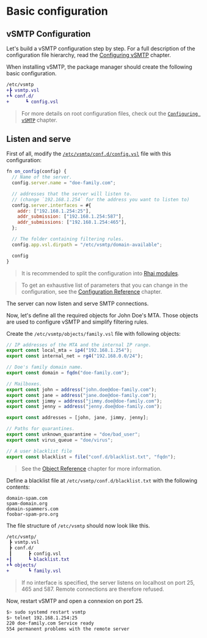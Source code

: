 # Basic configuration

## vSMTP Configuration

Let's build a vSMTP configuration step by step. For a full description of the configuration file hierarchy, read the [Configuring vSMTP](./../../get-started/config-file-struct.md) chapter.

When installing vSMTP, the package manager should create the following basic configuration.

```diff
/etc/vsmtp
+┣ vsmtp.vsl
+┗ conf.d/
+      ┗ config.vsl
```

> For more details on root configuration files, check out the [`Configuring vSMTP`](/src/get-started/config-file-struct.md###root-configuration) chapter.

## Listen and serve

First of all, modify the [`/etc/vsmtp/conf.d/config.vsl`](/src/get-started/config-file-struct.md###root-configuration) file with this configuration:

```js
fn on_config(config) {
  // Name of the server.
  config.server.name = "doe-family.com";

  // addresses that the server will listen to.
  // (change `192.168.1.254` for the address you want to listen to)
  config.server.interfaces = #{
    addr: ["192.168.1.254:25"],
    addr_submission: ["192.168.1.254:587"],
    addr_submissions: ["192.168.1.254:465"],
  };

  // The folder containing filtering rules.
  config.app.vsl.dirpath = "/etc/vsmtp/domain-available";

  config
}
```

> It is recommended to split the configuration into [Rhai modules](https://rhai.rs/book/language/modules/index.html).

> To get an exhaustive list of parameters that you can change in the configuration, see the [Configuration Reference](TODO:) chapter.

The server can now listen and serve SMTP connections.

Now, let's define all the required objects for John Doe's MTA. Those objects are used to configure vSMTP and simplify filtering rules.

Create the `/etc/vsmtp/objects/family.vsl` file with following objects:

```js
// IP addresses of the MTA and the internal IP range.
export const local_mta = ip4("192.168.1.254");
export const internal_net = rg4("192.168.0.0/24");

// Doe's family domain name.
export const domain = fqdn("doe-family.com");

// Mailboxes.
export const john = address("john.doe@doe-family.com");
export const jane = address("jane.doe@doe-family.com");
export const jimmy = address("jimmy.doe@doe-family.com");
export const jenny = address("jenny.doe@doe-family.com");

export const addresses = [john, jane, jimmy, jenny];

// Paths for quarantines.
export const unknown_quarantine = "doe/bad_user";
export const virus_queue = "doe/virus";

// A user blacklist file
export const blacklist = file("conf.d/blacklist.txt", "fqdn");
```

> See the [Object Reference](/src/reference/vSL/objects.md#Objects) chapter for more information.

Define a blacklist file at `/etc/vsmtp/conf.d/blacklist.txt` with the following contents:

```text
domain-spam.com
spam-domain.org
domain-spammers.com
foobar-spam-pro.org
```

The file structure of `/etc/vsmtp` should now look like this.

```diff
/etc/vsmtp/
 ┣ vsmtp.vsl
 ┣ conf.d/
 ┃      ┣ config.vsl
+┃      ┗ blacklist.txt
+┗ objects/
+       ┗ family.vsl
```

> If no interface is specified, the server listens on localhost on port 25, 465 and 587. Remote connections are therefore refused.

Now, restart vSMTP and open a connexion on port 25.

```sh
$> sudo systemd restart vsmtp
$> telnet 192.168.1.254:25
220 doe-family.com Service ready
554 permanent problems with the remote server
```
